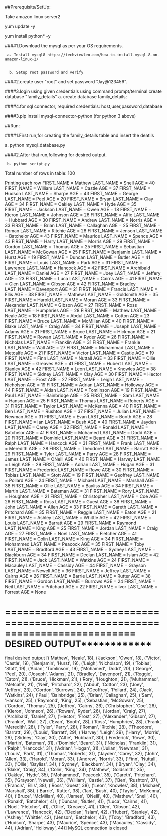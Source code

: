 ##Prerequisits/SetUp:


Take amazon linux server2 


yum update -y 


yum install python* -y 


####1.Download the mysql as per your OS requirements.
     
     
     a. Install mysql8 https://techviewleo.com/how-to-install-mysql-8-on-amazon-linux-2/
      
      
      b. Setup root password and verify 



####2.create user "root" and set password "Jay@123456".



####3.login using given credentials using command prompt/terminal create database "family_details" 
       a. create database family_details;



####4.for sql connector, required credentials: host,user,password,database



####3.pip install mysql-connector-python (for python 3 above)

##Run:


####1.First run,for creating the family_details table and insert the deatils
   
   
   a. python mysql_database.py 


####2.After that run,following for desired output.
     
     b. python script.py
     
     
     






Total number of rows in table:  100

Printing each row
FIRST_NAME =  Mathew
LAST_NAME =  Snell
AGE  =  40
FIRST_NAME =  William
LAST_NAME =  Castle
AGE  =  37
FIRST_NAME =  Hudson
LAST_NAME =  Sharpe
AGE  =  43
FIRST_NAME =  George
LAST_NAME =  Peel
AGE  =  20
FIRST_NAME =  Bryan
LAST_NAME =  Clay
AGE  =  34
FIRST_NAME =  Oakley
LAST_NAME =  Hyde
AGE  =  35
FIRST_NAME =  Jackson
LAST_NAME =  Owen
AGE  =  18
FIRST_NAME =  Kieron
LAST_NAME =  Johnson
AGE  =  26
FIRST_NAME =  Alfie
LAST_NAME =  Hubbard
AGE  =  30
FIRST_NAME =  Andrew
LAST_NAME =  Norris
AGE  =  33
FIRST_NAME =  Brian
LAST_NAME =  Callaghan
AGE  =  25
FIRST_NAME =  Roman
LAST_NAME =  Ritchie
AGE  =  28
FIRST_NAME =  Jenson
LAST_NAME =  Batchelor
AGE  =  43
FIRST_NAME =  Maurice
LAST_NAME =  Spence
AGE  =  43
FIRST_NAME =  Harry
LAST_NAME =  Morris
AGE  =  29
FIRST_NAME =  Gordon
LAST_NAME =  Thomas
AGE  =  25
FIRST_NAME =  Sebastian
LAST_NAME =  McGowan
AGE  =  25
FIRST_NAME =  Benjamin
LAST_NAME =  Hurst
AGE  =  19
FIRST_NAME =  Duncan
LAST_NAME =  Butler
AGE  =  41
FIRST_NAME =  Louis
LAST_NAME =  Park
AGE  =  31
FIRST_NAME =  Lawrence
LAST_NAME =  Hancock
AGE  =  42
FIRST_NAME =  Archibald
LAST_NAME =  Daniel
AGE  =  27
FIRST_NAME =  Joey
LAST_NAME =  Jeffery
AGE  =  23
FIRST_NAME =  Luca
LAST_NAME =  Cairns
AGE  =  41
FIRST_NAME =  Glen
LAST_NAME =  Gibson
AGE  =  42
FIRST_NAME =  Bradley
LAST_NAME =  Davenport
AGE  =  21
FIRST_NAME =  Francis
LAST_NAME =  Ellis
AGE  =  38
FIRST_NAME =  Mathew
LAST_NAME =  Goldsmith
AGE  =  35
FIRST_NAME =  Harold
LAST_NAME =  Moran
AGE  =  33
FIRST_NAME =  Alexander
LAST_NAME =  Gibson
AGE  =  27
FIRST_NAME =  Ross
LAST_NAME =  Humphries
AGE  =  28
FIRST_NAME =  Mathew
LAST_NAME =  Neale
AGE  =  18
FIRST_NAME =  Abdul
LAST_NAME =  Cotton
AGE  =  23
FIRST_NAME =  Bruce
LAST_NAME =  McMillan
AGE  =  40
FIRST_NAME =  Blake
LAST_NAME =  Craig
AGE  =  34
FIRST_NAME =  Joseph
LAST_NAME =  Adams
AGE  =  21
FIRST_NAME =  Bruce
LAST_NAME =  Hickman
AGE  =  21
FIRST_NAME =  Rowan
LAST_NAME =  Ryder
AGE  =  26
FIRST_NAME =  Nicholas
LAST_NAME =  Franklin
AGE  =  31
FIRST_NAME =  Frankie
LAST_NAME =  Wall
AGE  =  27
FIRST_NAME =  Muhammad
LAST_NAME =  Metcalfe
AGE  =  21
FIRST_NAME =  Victor
LAST_NAME =  Castle
AGE  =  19
FIRST_NAME =  Finn
LAST_NAME =  Nuttall
AGE  =  33
FIRST_NAME =  Ollie
LAST_NAME =  Greaves
AGE  =  41
FIRST_NAME =  Hubert
LAST_NAME =  Stanley
AGE  =  42
FIRST_NAME =  Leon
LAST_NAME =  Knowles
AGE  =  38
FIRST_NAME =  Sidney
LAST_NAME =  Clay
AGE  =  30
FIRST_NAME =  Hector
LAST_NAME =  Frost
AGE  =  27
FIRST_NAME =  Leigh
LAST_NAME =  Nicholson
AGE  =  19
FIRST_NAME =  Adrian
LAST_NAME =  Holloway
AGE  =  44
FIRST_NAME =  Aidan
LAST_NAME =  Tomlinson
AGE  =  19
FIRST_NAME =  Paul
LAST_NAME =  Bainbridge
AGE  =  25
FIRST_NAME =  Sam
LAST_NAME =  Hanson
AGE  =  25
FIRST_NAME =  Thomas
LAST_NAME =  Roberts
AGE  =  31
FIRST_NAME =  Taylor
LAST_NAME =  McKenna
AGE  =  40
FIRST_NAME =  Ben
LAST_NAME =  Rushton
AGE  =  37
FIRST_NAME =  Julian
LAST_NAME =  Newman
AGE  =  31
FIRST_NAME =  Evan
LAST_NAME =  Booth
AGE  =  28
FIRST_NAME =  Ian
LAST_NAME =  Bush
AGE  =  40
FIRST_NAME =  Jayden
LAST_NAME =  Carey
AGE  =  32
FIRST_NAME =  Ronald
LAST_NAME =  Batchelor
AGE  =  41
FIRST_NAME =  Mohamed
LAST_NAME =  Dodd
AGE  =  20
FIRST_NAME =  Dominic
LAST_NAME =  Beard
AGE  =  31
FIRST_NAME =  Ralph
LAST_NAME =  Hancock
AGE  =  31
FIRST_NAME =  Frank
LAST_NAME =  Meredith
AGE  =  28
FIRST_NAME =  Theodore
LAST_NAME =  Barratt
AGE  =  29
FIRST_NAME =  Tyler
LAST_NAME =  Parry
AGE  =  28
FIRST_NAME =  James
LAST_NAME =  ONeill
AGE  =  40
FIRST_NAME =  Harvey
LAST_NAME =  Leigh
AGE  =  29
FIRST_NAME =  Adrian
LAST_NAME =  Hogan
AGE  =  31
FIRST_NAME =  Frederick
LAST_NAME =  Rowe
AGE  =  30
FIRST_NAME =  Tobias
LAST_NAME =  Stott
AGE  =  19
FIRST_NAME =  Geoffrey
LAST_NAME =  Pollard
AGE  =  24
FIRST_NAME =  Michael
LAST_NAME =  Marshall
AGE  =  38
FIRST_NAME =  Ollie
LAST_NAME =  Bayliss
AGE  =  34
FIRST_NAME =  Martin
LAST_NAME =  Bateman
AGE  =  31
FIRST_NAME =  Rory
LAST_NAME =  Houghton
AGE  =  21
FIRST_NAME =  Christopher
LAST_NAME =  Coe
AGE  =  26
FIRST_NAME =  Ross
LAST_NAME =  Guest
AGE  =  38
FIRST_NAME =  John
LAST_NAME =  Allen
AGE  =  33
FIRST_NAME =  Gareth
LAST_NAME =  Pritchard
AGE  =  35
FIRST_NAME =  Reggie
LAST_NAME =  Eaton
AGE  =  21
FIRST_NAME =  Ashley
LAST_NAME =  Whittle
AGE  =  42
FIRST_NAME =  Louis
LAST_NAME =  Barratt
AGE  =  29
FIRST_NAME =  Raymond
LAST_NAME =  King
AGE  =  25
FIRST_NAME =  Jordan
LAST_NAME =  Craig
AGE  =  27
FIRST_NAME =  Noel
LAST_NAME =  Fletcher
AGE  =  41
FIRST_NAME =  Colin
LAST_NAME =  King
AGE  =  34
FIRST_NAME =  Mohammed
LAST_NAME =  Peacock
AGE  =  35
FIRST_NAME =  Toby
LAST_NAME =  Bradford
AGE  =  43
FIRST_NAME =  Sydney
LAST_NAME =  Blackburn
AGE  =  34
FIRST_NAME =  Declan
LAST_NAME =  Islam
AGE  =  42
FIRST_NAME =  Jack
LAST_NAME =  Watkins
AGE  =  24
FIRST_NAME =  Macauley
LAST_NAME =  Cassidy
AGE  =  44
FIRST_NAME =  Grayson
LAST_NAME =  Newell
AGE  =  36
FIRST_NAME =  Jeffrey
LAST_NAME =  Cairns
AGE  =  26
FIRST_NAME =  Barrie
LAST_NAME =  Rutter
AGE  =  38
FIRST_NAME =  Gordon
LAST_NAME =  Burrows
AGE  =  24
FIRST_NAME =  Neil
LAST_NAME =  Pritchard
AGE  =  22
FIRST_NAME =  Ivor
LAST_NAME =  Forrest
AGE  =  None

















==========================================================================
************************DESIRED OUTPUT************************************
==========================================================================
final desired output [('Mathew', 'Neale', 18), ('Jackson', 'Owen', 18), ('Victor', 'Castle', 19), ('Benjamin', 'Hurst', 19), ('Leigh', 'Nicholson', 19), ('Tobias', 'Stott', 19), ('Aidan', 'Tomlinson', 19), ('Mohamed', 'Dodd', 20), ('George', 'Peel', 20), ('Joseph', 'Adams', 21), ('Bradley', 'Davenport', 21), ('Reggie', 'Eaton', 21), ('Bruce', 'Hickman', 21), ('Rory', 'Houghton', 21), ('Muhammad', 'Metcalfe', 21), ('Neil', 'Pritchard', 22), ('Abdul', 'Cotton', 23), ('Joey', 'Jeffery', 23), ('Gordon', 'Burrows', 24), ('Geoffrey', 'Pollard', 24), ('Jack', 'Watkins', 24), ('Paul', 'Bainbridge', 25), ('Brian', 'Callaghan', 25), ('Sam', 'Hanson', 25), ('Raymond', 'King', 25), ('Sebastian', 'McGowan', 25), ('Gordon', 'Thomas', 25), ('Jeffrey', 'Cairns', 26), ('Christopher', 'Coe', 26), ('Kieron', 'Johnson', 26), ('Rowan', 'Ryder', 26), ('Jordan', 'Craig', 27), ('Archibald', 'Daniel', 27), ('Hector', 'Frost', 27), ('Alexander', 'Gibson', 27), ('Frankie', 'Wall', 27), ('Evan', 'Booth', 28), ('Ross', 'Humphries', 28), ('Frank', 'Meredith', 28), ('Tyler', 'Parry', 28), ('Roman', 'Ritchie', 28), ('Theodore', 'Barratt', 29), ('Louis', 'Barratt', 29), ('Harvey', 'Leigh', 29), ('Harry', 'Morris', 29), ('Sidney', 'Clay', 30), ('Alfie', 'Hubbard', 30), ('Frederick', 'Rowe', 30), ('Martin', 'Bateman', 31), ('Dominic', 'Beard', 31), ('Nicholas', 'Franklin', 31), ('Ralph', 'Hancock', 31), ('Adrian', 'Hogan', 31), ('Julian', 'Newman', 31), ('Louis', 'Park', 31), ('Thomas', 'Roberts', 31), ('Jayden', 'Carey', 32), ('John', 'Allen', 33), ('Harold', 'Moran', 33), ('Andrew', 'Norris', 33), ('Finn', 'Nuttall', 33), ('Ollie', 'Bayliss', 34), ('Sydney', 'Blackburn', 34), ('Bryan', 'Clay', 34), ('Blake', 'Craig', 34), ('Colin', 'King', 34), ('Mathew', 'Goldsmith', 35), ('Oakley', 'Hyde', 35), ('Mohammed', 'Peacock', 35), ('Gareth', 'Pritchard', 35), ('Grayson', 'Newell', 36), ('William', 'Castle', 37), ('Ben', 'Rushton', 37), ('Francis', 'Ellis', 38), ('Ross', 'Guest', 38), ('Leon', 'Knowles', 38), ('Michael', 'Marshall', 38), ('Barrie', 'Rutter', 38), ('Ian', 'Bush', 40), ('Taylor', 'McKenna', 40), ('Bruce', 'McMillan', 40), ('James', 'ONeill', 40), ('Mathew', 'Snell', 40), ('Ronald', 'Batchelor', 41), ('Duncan', 'Butler', 41), ('Luca', 'Cairns', 41), ('Noel', 'Fletcher', 41), ('Ollie', 'Greaves', 41), ('Glen', 'Gibson', 42), ('Lawrence', 'Hancock', 42), ('Declan', 'Islam', 42), ('Hubert', 'Stanley', 42), ('Ashley', 'Whittle', 42), ('Jenson', 'Batchelor', 43), ('Toby', 'Bradford', 43), ('Hudson', 'Sharpe', 43), ('Maurice', 'Spence', 43), ('Macauley', 'Cassidy', 44), ('Adrian', 'Holloway', 44)]
MySQL connection is closed
